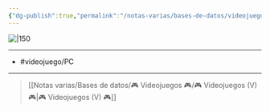 ```yaml
---
{"dg-publish":true,"permalink":"/notas-varias/bases-de-datos/videojuegos/v-world-of-tanks-blitz/"}
---
```



![|150](https://images.igdb.com/igdb/image/upload/t_cover_big/co3wfl.jpg)

---

- #videojuego/PC 

---

> [[Notas varias/Bases de datos/🎮 Videojuegos 🎮/🎮 Videojuegos (V) 🎮\|🎮 Videojuegos (V) 🎮]]